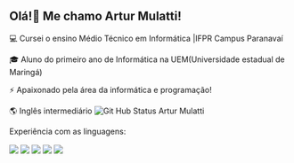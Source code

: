 ## Olá!👋 Me chamo Artur Mulatti!
💻 Cursei o ensino Médio Técnico em Informática |IFPR Campus Paranavaí

🎓 Aluno do primeiro ano de Informática na UEM(Universidade estadual de Maringá)

⚡ Apaixonado pela área da informática e programação!

🌎 Inglês intermediário
![Git Hub Status Artur Mulatti](https://github-readme-stats.vercel.app/api?username=arturmulatti&show_icons=true&theme=transparent)


Experiência com as linguagens:
<div style="display:inline-block">
<img align="center" src="https://img.shields.io/badge/CSS-239120?&style=for-the-badge&logo=css3&logoColor=white">
<img align="center" src="[https://img.shields.io/badge/CSS-239120?&style=for-the-badge&logo=css3&logoColor=white](https://img.shields.io/badge/HTML5-E34F26?style=for-the-badge&logo=html5&logoColor=white)">
<img align="center" src="https://img.shields.io/badge/CSS-239120?&style=for-the-badge&logo=css3&logoColor=white">
<img align="center" src="https://img.shields.io/badge/CSS-239120?&style=for-the-badge&logo=css3&logoColor=white">
<img align="center" src="https://img.shields.io/badge/CSS-239120?&style=for-the-badge&logo=css3&logoColor=white"> 
  
</div>


<!--
**arturmulatti/arturmulatti** is a ✨ _special_ ✨ repository because its `README.md` (this file) appears on your GitHub profile.

Here are some ideas to get you started:

- 🔭 I’m currently working on ...
- 🌱 I’m currently learning ...
- 👯 I’m looking to collaborate on ...
- 🤔 I’m looking for help with ...
- 💬 Ask me about ...
- 📫 How to reach me: ...
- 😄 Pronouns: ...
- ⚡ Fun fact: ...
-->
